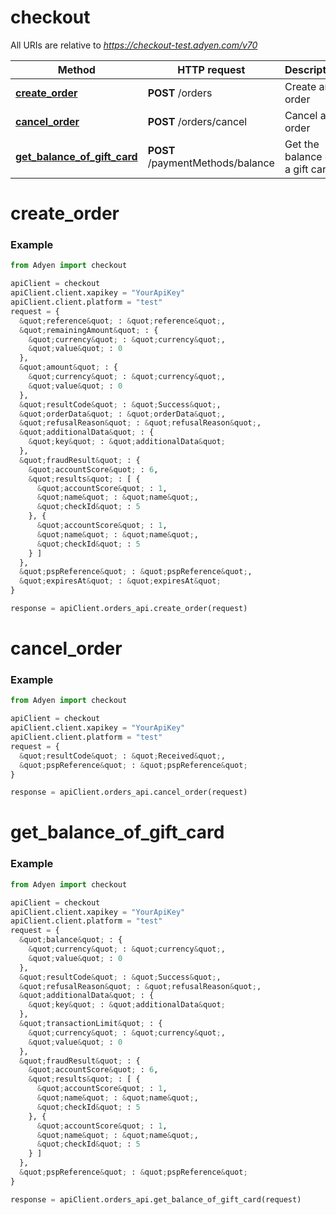 # checkout

All URIs are relative to *https://checkout-test.adyen.com/v70*

Method | HTTP request | Description
------------- | ------------- | -------------
[**create_order**](OrdersApi.md#create_order) | **POST** /orders | Create an order
[**cancel_order**](OrdersApi.md#cancel_order) | **POST** /orders/cancel | Cancel an order
[**get_balance_of_gift_card**](OrdersApi.md#get_balance_of_gift_card) | **POST** /paymentMethods/balance | Get the balance of a gift card




# create_order
### Example

```python
from Adyen import checkout

apiClient = checkout
apiClient.client.xapikey = "YourApiKey"
apiClient.client.platform = "test"
request = {
  &quot;reference&quot; : &quot;reference&quot;,
  &quot;remainingAmount&quot; : {
    &quot;currency&quot; : &quot;currency&quot;,
    &quot;value&quot; : 0
  },
  &quot;amount&quot; : {
    &quot;currency&quot; : &quot;currency&quot;,
    &quot;value&quot; : 0
  },
  &quot;resultCode&quot; : &quot;Success&quot;,
  &quot;orderData&quot; : &quot;orderData&quot;,
  &quot;refusalReason&quot; : &quot;refusalReason&quot;,
  &quot;additionalData&quot; : {
    &quot;key&quot; : &quot;additionalData&quot;
  },
  &quot;fraudResult&quot; : {
    &quot;accountScore&quot; : 6,
    &quot;results&quot; : [ {
      &quot;accountScore&quot; : 1,
      &quot;name&quot; : &quot;name&quot;,
      &quot;checkId&quot; : 5
    }, {
      &quot;accountScore&quot; : 1,
      &quot;name&quot; : &quot;name&quot;,
      &quot;checkId&quot; : 5
    } ]
  },
  &quot;pspReference&quot; : &quot;pspReference&quot;,
  &quot;expiresAt&quot; : &quot;expiresAt&quot;
}

response = apiClient.orders_api.create_order(request)

```




# cancel_order
### Example

```python
from Adyen import checkout

apiClient = checkout
apiClient.client.xapikey = "YourApiKey"
apiClient.client.platform = "test"
request = {
  &quot;resultCode&quot; : &quot;Received&quot;,
  &quot;pspReference&quot; : &quot;pspReference&quot;
}

response = apiClient.orders_api.cancel_order(request)

```




# get_balance_of_gift_card
### Example

```python
from Adyen import checkout

apiClient = checkout
apiClient.client.xapikey = "YourApiKey"
apiClient.client.platform = "test"
request = {
  &quot;balance&quot; : {
    &quot;currency&quot; : &quot;currency&quot;,
    &quot;value&quot; : 0
  },
  &quot;resultCode&quot; : &quot;Success&quot;,
  &quot;refusalReason&quot; : &quot;refusalReason&quot;,
  &quot;additionalData&quot; : {
    &quot;key&quot; : &quot;additionalData&quot;
  },
  &quot;transactionLimit&quot; : {
    &quot;currency&quot; : &quot;currency&quot;,
    &quot;value&quot; : 0
  },
  &quot;fraudResult&quot; : {
    &quot;accountScore&quot; : 6,
    &quot;results&quot; : [ {
      &quot;accountScore&quot; : 1,
      &quot;name&quot; : &quot;name&quot;,
      &quot;checkId&quot; : 5
    }, {
      &quot;accountScore&quot; : 1,
      &quot;name&quot; : &quot;name&quot;,
      &quot;checkId&quot; : 5
    } ]
  },
  &quot;pspReference&quot; : &quot;pspReference&quot;
}

response = apiClient.orders_api.get_balance_of_gift_card(request)

```


